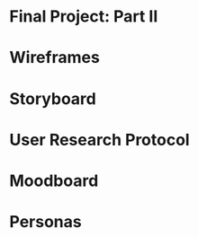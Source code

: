 # Final Project: Part II

# Wireframes

# Storyboard

# User Research Protocol

# Moodboard

# Personas
